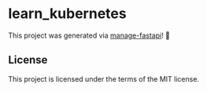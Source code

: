 # learn_kubernetes

This project was generated via [manage-fastapi](https://ycd.github.io/manage-fastapi/)! :tada:

## License

This project is licensed under the terms of the MIT license.
